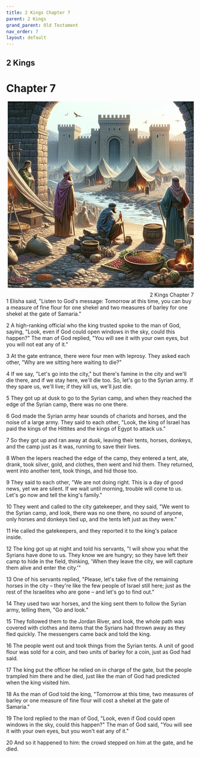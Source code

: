 ```yaml
---
title: 2 Kings Chapter 7
parent: 2 Kings
grand_parent: Old Testament
nav_order: 7
layout: default
---
```


## 2 Kings

# Chapter 7

<div style="clear: both; text-align: right;">
    <img src="/assets/Image/2 Kings/500/7.jpg" alt="2 Kings Chapter 7" class="chapter-image" style="max-width: 100%; height: auto; float: right; margin: 0 0 10px 10px; padding-left: 10%;">
    <figcaption style="font-size: 14px;">2 Kings Chapter 7</figcaption>
</div>
1 Elisha said, "Listen to God's message: Tomorrow at this time, you can buy a measure of fine flour for one shekel and two measures of barley for one shekel at the gate of Samaria."

2 A high-ranking official who the king trusted spoke to the man of God, saying, "Look, even if God could open windows in the sky, could this happen?" The man of God replied, "You will see it with your own eyes, but you will not eat any of it."

3 At the gate entrance, there were four men with leprosy. They asked each other, "Why are we sitting here waiting to die?"

4 If we say, "Let's go into the city," but there's famine in the city and we'll die there, and if we stay here, we'll die too. So, let's go to the Syrian army. If they spare us, we'll live; if they kill us, we'll just die.

5 They got up at dusk to go to the Syrian camp, and when they reached the edge of the Syrian camp, there was no one there.

6 God made the Syrian army hear sounds of chariots and horses, and the noise of a large army. They said to each other, "Look, the king of Israel has paid the kings of the Hittites and the kings of Egypt to attack us."

7 So they got up and ran away at dusk, leaving their tents, horses, donkeys, and the camp just as it was, running to save their lives.

8 When the lepers reached the edge of the camp, they entered a tent, ate, drank, took silver, gold, and clothes, then went and hid them. They returned, went into another tent, took things, and hid those too.

9 They said to each other, "We are not doing right. This is a day of good news, yet we are silent. If we wait until morning, trouble will come to us. Let's go now and tell the king's family."

10 They went and called to the city gatekeeper, and they said, "We went to the Syrian camp, and look, there was no one there, no sound of anyone, only horses and donkeys tied up, and the tents left just as they were."

11 He called the gatekeepers, and they reported it to the king's palace inside.

12 The king got up at night and told his servants, "I will show you what the Syrians have done to us. They know we are hungry; so they have left their camp to hide in the field, thinking, 'When they leave the city, we will capture them alive and enter the city.'"

13 One of his servants replied, "Please, let's take five of the remaining horses in the city – they're like the few people of Israel still here; just as the rest of the Israelites who are gone – and let's go to find out."

14 They used two war horses, and the king sent them to follow the Syrian army, telling them, "Go and look."

15 They followed them to the Jordan River, and look, the whole path was covered with clothes and items that the Syrians had thrown away as they fled quickly. The messengers came back and told the king.

16 The people went out and took things from the Syrian tents. A unit of good flour was sold for a coin, and two units of barley for a coin, just as God had said.

17 The king put the officer he relied on in charge of the gate, but the people trampled him there and he died, just like the man of God had predicted when the king visited him.

18 As the man of God told the king, "Tomorrow at this time, two measures of barley or one measure of fine flour will cost a shekel at the gate of Samaria."

19 The lord replied to the man of God, "Look, even if God could open windows in the sky, could this happen?" The man of God said, "You will see it with your own eyes, but you won't eat any of it."

20 And so it happened to him: the crowd stepped on him at the gate, and he died.


